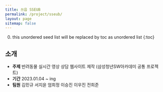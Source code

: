 ```yaml
---
title: 쓰읍 SSEUB
permalink: /project/sseub/
layout: page
sitemap: false
---
```


<head>
  <style>
    ul {
      margin-bottom: 0px;
    }
    div.explain {
      font-size: 14px;
      padding-left: 39px;
    }
  </style>
</head>

0. this unordered seed list will be replaced by toc as unordered list
{:toc}

## 소개
- **주제** 반려동물 실시간 영상 상담 웹사이트 제작 (삼성청년SW아카데미 공통 프로젝트)
- **기간** 2023.01.04 ~ ing
- **팀원** 김민규 서지윤 엄희정 이승진 이우진 전희준
